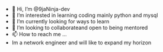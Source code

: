 - 👋 Hi, I’m @9jaNinja-dev
- 👀 I’m interested in learning coding mainly python and mysql
- 🌱 I’m currently looking for ways to learn 
- 💞️ I’m looking to collaborateand open to being mentored
- 📫 How to reach me ...
- Im a network engineer and will like to expand my horizon
<!---
9jaNinja-dev/9jaNinja-dev is a ✨ special ✨ repository because its `README.md` (this file) appears on your GitHub profile.
You can click the Preview link to take a look at your changes.
--->
